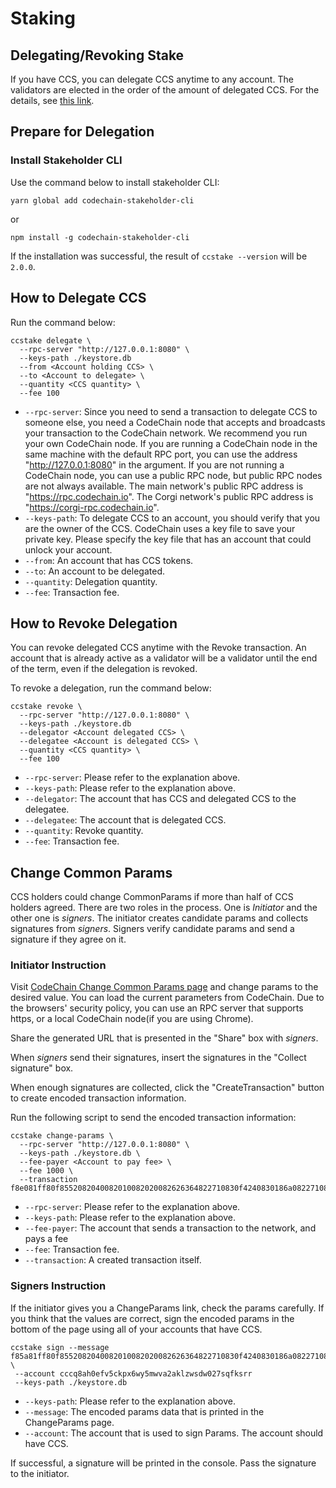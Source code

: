 # Staking

## Delegating/Revoking Stake

If you have CCS, you can delegate CCS anytime to any account. The validators are elected in the order of the amount of delegated CCS. For the details, see [this link](https://medium.com/codechain/codechain-staking-guide-eecbc3fff041).

## Prepare for Delegation

### Install Stakeholder CLI

Use the command below to install stakeholder CLI:

```
yarn global add codechain-stakeholder-cli
```

or

```
npm install -g codechain-stakeholder-cli
```

If the installation was successful, the result of `ccstake --version` will be `2.0.0`.

## How to Delegate CCS

Run the command below:

```
ccstake delegate \
  --rpc-server "http://127.0.0.1:8080" \
  --keys-path ./keystore.db
  --from <Account holding CCS> \
  --to <Account to delegate> \
  --quantity <CCS quantity> \
  --fee 100
```

- `--rpc-server`: Since you need to send a transaction to delegate CCS to someone else, you need a CodeChain node that accepts and broadcasts your transaction to the CodeChain network. We recommend you run your own CodeChain node. If you are running a CodeChain node in the same machine with the default RPC port, you can use the address "http://127.0.0.1:8080" in the argument. If you are not running a CodeChain node, you can use a public RPC node, but public RPC nodes are not always available. The main network's public RPC address is "https://rpc.codechain.io". The Corgi network's public RPC address is "https://corgi-rpc.codechain.io".
- `--keys-path`: To delegate CCS to an account, you should verify that you are the owner of the CCS. CodeChain uses a key file to save your private key. Please specify the key file that has an account that could unlock your account.
- `--from`: An account that has CCS tokens.
- `--to`: An account to be delegated.
- `--quantity`: Delegation quantity.
- `--fee`: Transaction fee.

## How to Revoke Delegation

You can revoke delegated CCS anytime with the Revoke transaction. An account that is already active as a validator will be a validator until the end of the term, even if the delegation is revoked.

To revoke a delegation, run the command below:

```
ccstake revoke \
  --rpc-server "http://127.0.0.1:8080" \
  --keys-path ./keystore.db
  --delegator <Account delegated CCS> \
  --delegatee <Account is delegated CCS> \
  --quantity <CCS quantity> \
  --fee 100
```

- `--rpc-server`: Please refer to the explanation above.
- `--keys-path`: Please refer to the explanation above.
- `--delegator`: The account that has CCS and delegated CCS to the delegatee.
- `--delegatee`: The account that is delegated CCS.
- `--quantity`: Revoke quantity.
- `--fee`: Transaction fee.

## Change Common Params

CCS holders could change CommonParams if more than half of CCS holders agreed. There are two roles in the process. One is _Initiator_ and the other one is _signers_. The initiator creates candidate params and collects signatures from _signers_. Signers verify candidate params and send a signature if they agree on it.

### Initiator Instruction

Visit [CodeChain Change Common Params page](https://codechain-io.github.io/codechain-change-common-params/#/) and change params to the desired value. You can load the current parameters from CodeChain. Due to the browsers' security policy, you can use an RPC server that supports https, or a local CodeChain node(if you are using Chrome).

Share the generated URL that is presented in the "Share" box with _signers_.

When _signers_ send their signatures, insert the signatures in the "Collect signature" box.

When enough signatures are collected, click the "CreateTransaction" button to create encoded transaction information.

Run the following script to send the encoded transaction information:

```
ccstake change-params \
  --rpc-server "http://127.0.0.1:8080" \
  --keys-path ./keystore.db \
  --fee-payer <Account to pay fee> \
  --fee 1000 \
  --transaction f8e081ff80f8552082040082010082020082626364822710830f4240830186a0822710830186a080821388821388830186a064830186a0830186a0830186a0830186a064834000008240003c81f002031e04830186a08203e8820100b8417659b87bdb10e3fc95b377df0931196d2993a32d767ffd0593e9dcae42ffadc36f8831b021073583398cdf210cee4ad304b754fa69585b352c549232770302ac01b841ab7f0da6964cb544e6ff4ec8bcb41ae4ce6767bf8dd80ccb1f14f7eb16a1d9d6737bf7ef2122f88e23e53fd96172c88d0833d58b05783b74ae7da4447c680b2400
```

- `--rpc-server`: Please refer to the explanation above.
- `--keys-path`: Please refer to the explanation above.
- `--fee-payer`: The account that sends a transaction to the network, and pays a fee
- `--fee`: Transaction fee.
- `--transaction`: A created transaction itself.

### Signers Instruction

If the initiator gives you a ChangeParams link, check the params carefully. If you think that the values are correct, sign the encoded params in the bottom of the page using all of your accounts that have CCS.

```
ccstake sign --message f85a81ff80f8552082040082010082020082626364822710830f4240830186a0822710830186a080821388821388830186a064830186a0830186a0830186a0830186a064834000008240003c81f002031e04830186a08203e8820100 \
 --account cccq8ah0efv5ckpx6wy5mwva2aklzwsdw027sqfksrr
 --keys-path ./keystore.db
```

- `--keys-path`: Please refer to the explanation above.
- `--message`: The encoded params data that is printed in the ChangeParams page.
- `--account`: The account that is used to sign Params. The account should have CCS.

If successful, a signature will be printed in the console. Pass the signature to the initiator.
